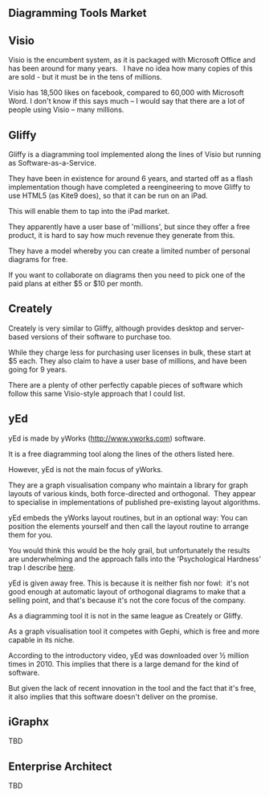 Diagramming Tools Market
------------------------

## Visio

Visio is the encumbent system, as it is packaged with Microsoft Office and has been around for many years.  
I have no idea how many copies of this are sold - but it must be in the tens of millions.

Visio has 18,500 likes on facebook, compared to 60,000 with Microsoft Word. I don't know if this says much – I would say that there are a lot of people using Visio – many millions.

## Gliffy

Gliffy is a diagramming tool implemented along the lines of Visio but
running as Software-as-a-Service. 

They have been in existence for around 6 years, and started off
as a flash implementation though have completed a reengineering to move
Gliffy to use HTML5 (as Kite9 does), so that it can be run on an iPad.

This will enable them to tap into the iPad market. 

They apparently have a user base of 'millions', but since they offer a free product, it is hard to say how much revenue they generate from this.

They have a model whereby you can create a limited number of personal
diagrams for free.

If you want to collaborate on diagrams then you need to pick one of the paid plans at either $5 or $10 per month.

## Creately

Creately is very similar to Gliffy, although provides desktop and
server-based versions of their software to purchase too.

While they charge less for purchasing user licenses in bulk, these start at $5 each. They also claim to have a
user base of millions, and have been going for 9 years.

There are a plenty of other perfectly capable pieces of software which
follow this same Visio-style approach that I could list.

## yEd

yEd is made by yWorks (<http://www.yworks.com>) software.

It is a free diagramming tool along the lines of the others listed here. 

However, yEd is not the main focus of yWorks.

They are a graph visualisation company who maintain a library for graph layouts of various kinds, both force-directed and orthogonal.  They appear to specialise in implementations of published pre-existing layout algorithms.

yEd embeds the yWorks layout routines, but in an optional way: You can position the elements yourself
and then call the layout routine to arrange them for you.

You would think this would be the holy grail, but unfortunately the results are underwhelming and the approach falls into the 'Psychological Hardness' trap I describe [here](hard.md).

yEd is given away free.  This is because it is neither fish nor fowl:  it's not good enough at automatic layout of orthogonal diagrams to make that a selling point, and that's because it's not the core focus
of the company.

As a diagramming tool it is not in the same league as Creately or Gliffy.

As a graph visualisation tool it competes with Gephi, which is free and
more capable in its niche.

According to the introductory video, yEd was downloaded over ½ million times in 2010.  This implies that there is a large demand for the kind of software.  

But given the lack of recent innovation in the tool and the fact that it's free, it also implies that this software doesn't deliver on the promise.

## iGraphx

TBD

## Enterprise Architect

TBD

